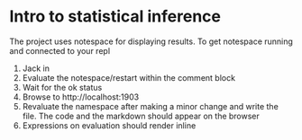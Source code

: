 # Intro to statistical inference

The project uses notespace for displaying results. To get notespace running and connected to your repl
1. Jack in
2. Evaluate the notespace/restart within the comment block
3. Wait for the ok status
4. Browse to http://localhost:1903
5. Revaluate the namespace after making a minor change and write the file. The code and the markdown should appear on the browser
6. Expressions on evaluation should render inline
